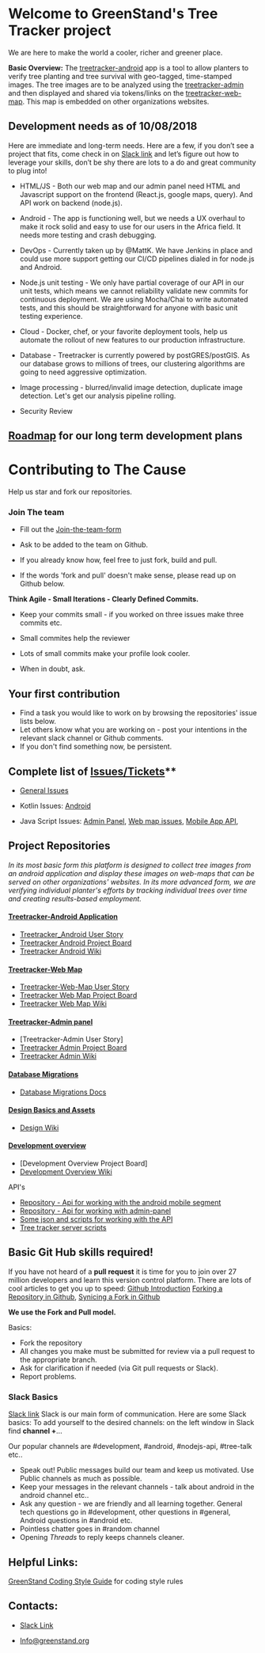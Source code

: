 # Welcome to GreenStand's Tree Tracker project

We are here to make the world a cooler, richer and greener place.  

**Basic Overview:** The [treetracker-android](https://github.com/Greenstand/treetracker-android) app is a tool to allow planters to verify tree planting and tree survival with geo-tagged, time-stamped images. The tree images are to be analyzed using the [treetracker-admin](https://github.com/Greenstand/treetracker-admin) and then displayed and shared via tokens/links on the [treetracker-web-map](https://github.com/Greenstand/treetracker-web-map). This map is embedded on other organizations websites. 

## Development needs as of 10/08/2018

Here are immediate and long-term needs. Here are a few, if you don’t see a project that fits, come check in on [Slack link](https://join.slack.com/t/greenstand/shared_invite/enQtMjcyMzgyMjk4NzU3LWZmNjM3YzY5N2Q0MzQ5YTM4OGZkMWJhM2U4MTkyYjI2NjhkN2YxNTRiMDIwNWQ5ZTVlNDczYzBjZmMxYzM2ZjU) and let’s figure out how to leverage your skills, don’t be shy there are lots to a do and great community to plug into!

- HTML/JS - Both our web map and our admin panel need HTML and Javascript support on the frontend (React.js, google maps, query).  And API work on backend (node.js).

- Android - The app is functioning well, but we needs a UX overhaul to make it rock solid and easy to use for our users in the Africa field. It needs more testing and crash debugging. 

- DevOps - Currently taken up by @MattK. We have Jenkins in place and could use more support getting our CI/CD pipelines dialed in for node.js and Android.

- Node.js unit testing - We only have partial coverage of our API in our unit tests, which means we cannot reliability validate new commits for continuous deployment.  We are using Mocha/Chai to write automated tests, and this should be straightforward for anyone with basic unit testing experience.

- Cloud - Docker, chef, or your favorite deployment tools, help us automate the rollout of new features to our production infrastructure.

- Database - Treetracker is currently powered by postGRES/postGIS.  As our database grows to millions of trees, our clustering algorithms are going to need aggressive optimization.

- Image processing - blurred/invalid image detection, duplicate image detection. Let's get our analysis pipeline rolling.

- Security Review

## [Roadmap](https://github.com/Greenstand/Development-Overview/blob/master/Roadmap.md) for our long term development plans

# Contributing to The Cause
Help us star and fork our repositories.

### Join The team
* Fill out the [Join-the-team-form](https://docs.google.com/forms/d/e/1FAIpQLSe61HDJKVH16vtTxhXpbwCH-wTVN1e6XoVU1riWjJ-ne5SIiA/viewform?usp=sf_link)

* Ask to be added to the team on Github. 

* If you already know how, feel free to just fork, build and pull.

* If the words 'fork and pull' doesn't make sense, please read up on Github below. 

**Think Agile - Small Iterations - Clearly Defined Commits.**
  
 * Keep your commits small - if you worked on three issues make three commits etc. 
 
 * Small commites help the reviewer
 
 * Lots of small commits make your profile look cooler.
 
* When in doubt, ask.

## Your first contribution
* Find a task you would like to work on by browsing the repositories' issue lists below. 
* Let others know what you are working on - post your intentions in the relevant slack channel or Github comments. 
* If you don't find something now, be persistent. 

## Complete list of [Issues/Tickets](https://github.com/Greenstand/Development-Overview/blob/master/Issues-lndex.md)**

   * [General Issues](https://github.com/Greenstand/Development-Overview/issues)
   * Kotlin Issues: [Android](https://github.com/Greenstand/treetracker-android/issues)
       
   * Java Script Issues:
          [Admin Panel](https://github.com/Greenstand/treetracker-admin/issues), 
          [Web map issues](https://github.com/Greenstand/treetracker-web/issues), 
          [Mobile App API](https://github.com/Greenstand/treetracker-mobile-api/issues), 
          

## Project Repositories

*In its most basic form this platform is designed to collect tree images from an android application and display these images on web-maps that can be served on other organizations' websites. In its more advanced form, we are verifying individual planter's efforts by tracking individual trees over time and creating results-based employment.*

#### [Treetracker-Android Application](https://github.com/Greenstand/treetracker-android)
- [Treetracker_Android User Story](https://github.com/Greenstand/treetracker-android/wiki/User-Story)
- [Treetracker Android Project Board](https://github.com/orgs/Greenstand/projects/5)
- [Treetracker Android Wiki](https://github.com/Greenstand/treetracker-android/wiki)
#### [Treetracker-Web Map](https://github.com/Greenstand/treetracker-web)
- [Treetracker-Web-Map User Story](https://github.com/Greenstand/treetracker-web-map/wiki)
- [Treetracker Web Map Project Board](https://github.com/orgs/Greenstand/projects/4)
- [Treetracker Web Map Wiki](https://github.com/Greenstand/treetracker-web-map/wiki)
#### [Treetracker-Admin panel](Https://github.com/Greenstand/treetracker-admin)
- [Treetracker-Admin User Story]
- [Treetracker Admin Project Board](https://github.com/orgs/Greenstand/projects/6)
- [Treetracker Admin Wiki](https://github.com/Greenstand/treetracker-admin/wiki)
#### [Database Migrations](https://github.com/Greenstand/treetracker-database-migrations)
- [Database Migrations Docs](https://db-migrate.readthedocs.io/en/latest/Getting%20Started/configuration/)
#### [Design Basics and Assets](https://github.com/Greenstand/Design)
- [Design Wiki](https://github.com/Greenstand/Design/wiki)
#### [Development overview](https://github.com/Greenstand/Development-Overview)
- [Development Overview Project Board]
- [Development Overview Wiki](https://github.com/Greenstand/Development-Overview/wiki)

API's 
* [Repository - Api for working with the android mobile segment](https://github.com/Greenstand/treetracker-mobile-api)
* [Repository - Api for working with admin-panel](https://github.com/Greenstand/treetracker-admin-api)
* [Some json and scripts for working with the API](https://github.com/Greenstand/treetracker-json)
* [Tree tracker server scripts](https://github.com/Greenstand/treetracker-server-scripts)

## Basic Git Hub skills required!
If you have not heard of a **pull request** it is time for you to join over 27 million developers and learn this version control platform. There are lots of cool articles to get you up to speed: [Github Introduction](https://guides.github.com/introduction/flow/) [Forking a Repository in Github](https://help.github.com/articles/fork-a-repo/), [Synicing a Fork in Github](https://help.github.com/articles/syncing-a-fork/)

**We use the Fork and Pull model.**

Basics: 
* Fork the repository
* All changes you make must be submitted for review via a pull request to the appropriate branch.
* Ask for clarification if needed (via Git pull requests or Slack). 
* Report problems.

### Slack Basics
[Slack link](https://join.slack.com/t/greenstand/shared_invite/enQtMjcyMzgyMjk4NzU3LWZmNjM3YzY5N2Q0MzQ5YTM4OGZkMWJhM2U4MTkyYjI2NjhkN2YxNTRiMDIwNWQ5ZTVlNDczYzBjZmMxYzM2ZjU)
Slack is our main form of communication. Here are some Slack basics: 
To add yourself to the desired channels: on the left window in Slack find **channel +**... 

Our popular channels are #development, #android, #nodejs-api, #tree-talk etc..

* Speak out! Public messages build our team and keep us motivated. Use Public channels as much as possible. 
* Keep your messages in the relevant channels - talk about android in the android channel etc..
* Ask any question - we are friendly and all learning together. General tech questions go in #development, other questions in #general, Android questions in #android etc.
* Pointless chatter goes in #random channel
* Opening *Threads* to reply keeps channels cleaner.

## Helpful Links: 

[GreenStand Coding Style Guide](https://github.com/Greenstand/Development-Overview/blob/master/StyleGuide.md) for coding style rules 

## Contacts: 
- [Slack Link](https://join.slack.com/t/greenstand/shared_invite/enQtMjcyMzgyMjk4NzU3LWZmNjM3YzY5N2Q0MzQ5YTM4OGZkMWJhM2U4MTkyYjI2NjhkN2YxNTRiMDIwNWQ5ZTVlNDczYzBjZmMxYzM2ZjU)

- Info@greenstand.org
